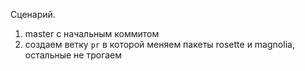 Сценарий.

1. master с начальным коммитом
1. создаем ветку `pr` в которой меняем пакеты rosette и magnolia, остальные не трогаем
